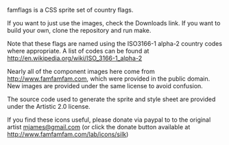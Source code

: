 famflags is a CSS sprite set of country flags.

If you want to just use the images, check the Downloads link. If you want
to build your own, clone the repository and run make.

Note that these flags are named using the ISO3166-1 alpha-2 country codes
where appropriate. A list of codes can be found at 
http://en.wikipedia.org/wiki/ISO_3166-1_alpha-2

Nearly all of the component images here come from http://www.famfamfam.com,
which were provided in the public domain. New images are provided under the
same license to avoid confusion.

The source code used to generate the sprite and style sheet are provided
under the Artistic 2.0 license.

If you find these icons useful, please donate via paypal to to the
original artist mjames@gmail.com (or click the donate button available at
http://www.famfamfam.com/lab/icons/silk)
